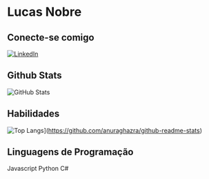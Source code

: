 # Lucas Nobre

## Conecte-se comigo
[![LinkedIn](https://img.shields.io/badge/LinkedIn-000?style=for-the-badge&logo=linkedin&logoColor=0E76A8)](https://www.linkedin.com/in/lucas-nobre-fernandes-4b2408203/)

## Github Stats
![GitHub Stats](https://github-readme-stats.vercel.app/api?username=LucasNOFC&show_icons=true&)

## Habilidades
![Top Langs](https://github-readme-stats.vercel.app/api/top-langs/?username=LucasNOFC)](https://github.com/anuraghazra/github-readme-stats)

## Linguagens de Programação
Javascript
Python
C#

